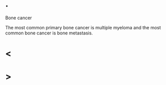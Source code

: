 # .

Bone cancer

The most common primary bone cancer is multiple myeloma and the most common bone cancer is bone metastasis.

# <

# >
